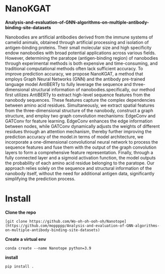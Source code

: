 # NanoKGAT
**Analysis-and-evaluation-of-GNN-algorithms-on-multiple-antibody-binding-site-datasets**

Nanobodies are artificial antibodies derived from the immune systems of camelid animals, obtained through artificial processing and isolation of antigen-binding proteins. Their small molecular size and high specificity endow nanobodies with broad potential applications across various fields. However, determining the paratope (antigen-binding region) of nanobodies through experimental methods is both expensive and time-consuming, and traditional computational methods often lack sufficient accuracy. To improve prediction accuracy, we propose NanoKGAT, a method that employs Graph Neural Networks (GNN) and the antibody pre-trained language model AntiBERTy to fully leverage the sequence and three-dimensional structural information of nanobodies.specifically, our method first utilizes AntiBERTy to extract high-level sequence features from the nanobody sequences. These features capture the complex dependencies between amino acid residues. Simultaneously, we extract spatial features from the three-dimensional structure of the nanobody, construct a graph structure, and employ two graph convolution mechanisms: EdgeConv and GATConv for feature learning. EdgeConv enhances the edge information between nodes, while GATConv dynamically adjusts the weights of different residues through an attention mechanism, thereby further improving the prediction accuracy of the model.in terms of model architecture, we incorporate a one-dimensional convolutional neural network to process the sequence features and fuse them with the output of the graph convolution layers to form a comprehensive feature representation. Finally, through a fully connected layer and a sigmoid activation function, the model outputs the probability of each amino acid residue belonging to the paratope. Our approach relies solely on the sequence and structural information of the nanobody itself, without the need for additional antigen data, significantly simplifying the prediction process. 

# Install

**Clone the repo**

```
[git clone https://github.com/Wo-oh-oh-ooh-oh/Nanotope](https://github.com/moppppp/Analysis-and-evaluation-of-GNN-algorithms-on-multiple-antibody-binding-site-datasets)

```

**Create a virtual env**

```
conda create --name Nanotope python=3.9
```

**install**

```
pip install .
```

